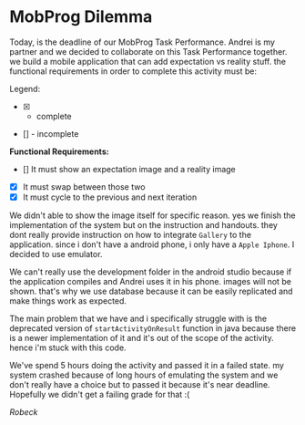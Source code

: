 # MobProg Dilemma

Today, is the deadline of our MobProg Task Performance. Andrei is my partner and we decided to collaborate on this Task Performance together. we build a mobile application that can add expectation vs reality stuff. the functional requirements in order to complete this activity must be:

Legend:

- [X] - complete
- [] - incomplete


**Functional Requirements:**

- [] It must show an expectation image and a reality image
- [X] It must swap between those two
- [X] It must cycle to the previous and next iteration

We didn't able to show the image itself for specific reason. yes we finish the implementation of the system but on the instruction and handouts. they dont really provide instruction on how to integrate `Gallery` to the application. since i don't have a android phone, i only have a `Apple Iphone`. I decided to use emulator. 

We can't really use the development folder in the android studio because if the application compiles and Andrei uses it in his phone. images will not be shown. that's why we use database because it can be easily replicated and make things work as expected. 

The main problem that we have and i specifically struggle with is the deprecated version of `startActivityOnResult` function in java because there is a newer implementation of it and it's out of the scope of the activity. hence i'm stuck with this code.

We've spend 5 hours doing the activity and passed it in a failed state. my system crashed because of long hours of emulating the system and we don't really have a choice but to passed it because it's near deadline. Hopefully we didn't get a failing grade for that :(

*Robeck*
